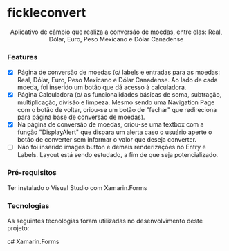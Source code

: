 # fickleconvert
<p align="center">Aplicativo de câmbio que realiza a conversão de moedas, entre elas: Real, Dólar, Euro, Peso Mexicano e Dólar Canadense</p>

### Features
- [x] Página de conversão de moedas (c/ labels e entradas para as moedas: Real, Dólar, Euro, Peso Mexicano e Dólar Canadense. Ao lado de cada moeda, foi inserido um botão que dá acesso à calculadora. 
- [x] Página Calculadora  (c/ as funcionalidades básicas de soma, subtração, multiplicação, divisão e limpeza. Mesmo sendo uma Navigation Page com o botão de voltar, criou-se um botão de "fechar" que redireciona para página base de conversão de moedas). 
- [x] Na página de conversão de moedas, criou-se uma textbox com a função "DisplayAlert" que dispara um alerta caso o usuário aperte o botão de converter sem informar o valor que deseja converter. 
- [ ] Não foi inserido images button e demais renderizações no Entry e Labels. Layout está sendo estudado, a fim de que seja potencializado. 

### Pré-requisitos

Ter instalado o Visual Studio com Xamarin.Forms

### Tecnologias

As seguintes tecnologias foram utilizadas no desenvolvimento deste projeto:

c#
Xamarin.Forms
